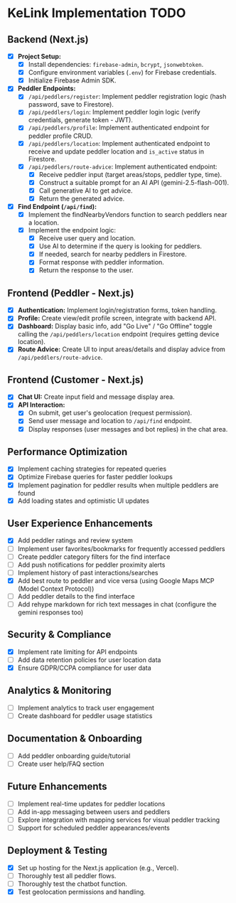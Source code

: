 # KeLink Implementation TODO

## Backend (Next.js)

- [x] **Project Setup:**
  - [x] Install dependencies: `firebase-admin`, `bcrypt`, `jsonwebtoken`.
  - [x] Configure environment variables (`.env`) for Firebase credentials.
  - [x] Initialize Firebase Admin SDK.
- [x] **Peddler Endpoints:**
  - [x] `/api/peddlers/register`: Implement peddler registration logic (hash password, save to Firestore).
  - [x] `/api/peddlers/login`: Implement peddler login logic (verify credentials, generate token - JWT).
  - [x] `/api/peddlers/profile`: Implement authenticated endpoint for peddler profile CRUD.
  - [x] `/api/peddlers/location`: Implement authenticated endpoint to receive and update peddler location and `is_active` status in Firestore.
  - [x] `/api/peddlers/route-advice`: Implement authenticated endpoint:
    - [x] Receive peddler input (target areas/stops, peddler type, time).
    - [x] Construct a suitable prompt for an AI API (gemini-2.5-flash-001).
    - [x] Call generative AI to get advice.
    - [x] Return the generated advice.
- [x] **Find Endpoint (`/api/find`):**
  - [x] Implement the findNearbyVendors function to search peddlers near a location.
  - [x] Implement the endpoint logic:
    - [x] Receive user query and location.
    - [x] Use AI to determine if the query is looking for peddlers.
    - [x] If needed, search for nearby peddlers in Firestore.
    - [x] Format response with peddler information.
    - [x] Return the response to the user.

## Frontend (Peddler - Next.js)

- [x] **Authentication:** Implement login/registration forms, token handling.
- [x] **Profile:** Create view/edit profile screen, integrate with backend API.
- [x] **Dashboard:** Display basic info, add "Go Live" / "Go Offline" toggle calling the `/api/peddlers/location` endpoint (requires getting device location).
- [x] **Route Advice:** Create UI to input areas/details and display advice from `/api/peddlers/route-advice`.

## Frontend (Customer - Next.js)

- [x] **Chat UI:** Create input field and message display area.
- [x] **API Interaction:**
  - [x] On submit, get user's geolocation (request permission).
  - [x] Send user message and location to `/api/find` endpoint.
  - [x] Display responses (user messages and bot replies) in the chat area.

## Performance Optimization

- [x] Implement caching strategies for repeated queries
- [x] Optimize Firebase queries for faster peddler lookups
- [x] Implement pagination for peddler results when multiple peddlers are found
- [x] Add loading states and optimistic UI updates

## User Experience Enhancements

- [x] Add peddler ratings and review system
- [ ] Implement user favorites/bookmarks for frequently accessed peddlers
- [ ] Create peddler category filters for the find interface
- [ ] Add push notifications for peddler proximity alerts
- [ ] Implement history of past interactions/searches
- [x] Add best route to peddler and vice versa (using Google Maps MCP (Model Context Protocol))
- [ ] Add peddler details to the find interface
- [ ] Add rehype markdown for rich text messages in chat (configure the gemini responses too)

## Security & Compliance

- [x] Implement rate limiting for API endpoints
- [ ] Add data retention policies for user location data
- [x] Ensure GDPR/CCPA compliance for user data

## Analytics & Monitoring

- [ ] Implement analytics to track user engagement
- [ ] Create dashboard for peddler usage statistics

## Documentation & Onboarding

- [ ] Add peddler onboarding guide/tutorial
- [ ] Create user help/FAQ section

## Future Enhancements

- [ ] Implement real-time updates for peddler locations
- [ ] Add in-app messaging between users and peddlers
- [ ] Explore integration with mapping services for visual peddler tracking
- [ ] Support for scheduled peddler appearances/events

## Deployment & Testing

- [x] Set up hosting for the Next.js application (e.g., Vercel).
- [ ] Thoroughly test all peddler flows.
- [ ] Thoroughly test the chatbot function.
- [x] Test geolocation permissions and handling.
